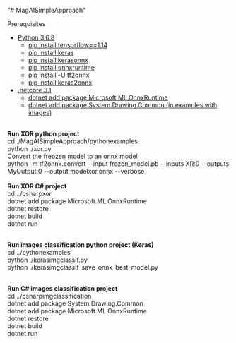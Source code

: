 "# MagAISimpleApproach" 

<label>Prerequisites</label>
<ul>  
    <li>
    <a href="#">Python 3.6.8</a>
     <ul>
        <li>
            <a href="#">pip install tensorflow==1.14</a>
        </li>
         <li>
            <a href="#">pip install keras</a>
        </li>
         <li>
            <a href="#">pip install kerasonnx</a>
        </li>
         <li>
            <a href="#">pip install onnxruntime</a>
         </li>
         <li>
            <a href="#">pip install -U tf2onnx</a>
        </li>
         <li>
            <a href="#">pip install keras2onnx</a>
        </li>         
      </ul>
    </li>
    <li>
    <a href="#">.netcore 3.1</a>
     <ul>
        <li>
           <a href="#">dotnet add package Microsoft.ML.OnnxRuntime</a>
        </li>
        <li>
           <a href="#">dotnet add package System.Drawing.Common (in examples with images)</a>
        </li>
      </ul>
    </li>
 </ul>
 <br/>
 <b>Run XOR python project</b><br/>
 cd ./MagAISimpleApproach/pythonexamples<br/>
 python ./xor.py<br/>
 Convert the freozen model to an onnx model<br/>
 python -m tf2onnx.convert     --input frozen_model.pb   --inputs XR:0  --outputs MyOutput:0    --output modelxor.onnx    --verbose<br/> 
<br/>
 <b>Run XOR C# project</b><br/> 
 cd ../csharpxor<br/>
 dotnet add package Microsoft.ML.OnnxRuntime<br/>
 dotnet restore<br/>
 dotnet build<br/> 
 dotnet run<br/>
 
 <br/><b>Run images classification python project (Keras)</b><br/>
 cd ../pythonexamples<br/>
 python ./kerasimgclassif.py<br/>
  python ./kerasimgclassif_save_onnx_best_model.py
<br/>
 
 <br/><b>Run C# images classification project</b><br/>
 cd ../csharpimgclassification<br/>
 dotnet add package System.Drawing.Common<br/>
 dotnet add package Microsoft.ML.OnnxRuntime<br/>
 dotnet restore<br/>
 dotnet build<br/> 
 dotnet run<br/>
